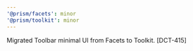 ```yaml
---
'@prism/facets': minor
'@prism/toolkit': minor
---
```


Migrated Toolbar minimal UI from Facets to Toolkit. [DCT-415]
